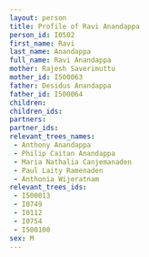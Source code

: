 ```yaml
---
layout: person
title: Profile of Ravi Anandappa
person_id: I0502
first_name: Ravi
last_name: Anandappa
full_name: Ravi Anandappa
mother: Rajesh Saverimuttu
mother_id: I500063
father: Desidus Anandappa
father_id: I500064
children:
children_ids:
partners:
partner_ids:
relevant_trees_names:
 - Anthony Anandappa
 - Philip Caitan Anandappa
 - Maria Nathalia Canjemanaden
 - Paul Laity Ramenaden
 - Anthonia Wijeratnam
relevant_trees_ids:
 - I500013
 - I0749
 - I0112
 - I0754
 - I500100
sex: M
---
```


